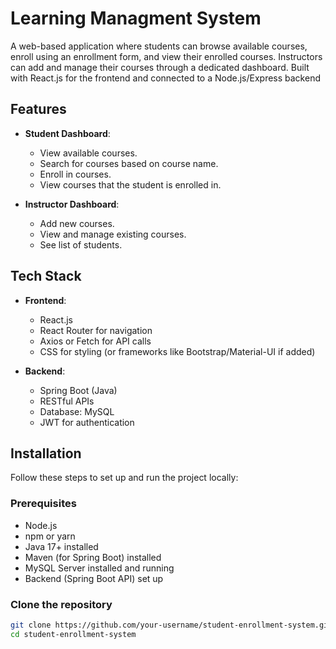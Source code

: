 # Learning Managment System

A web-based application where students can browse available courses, enroll using an enrollment form, and view their enrolled courses.
Instructors can add and manage their courses through a dedicated dashboard.
Built with React.js for the frontend and connected to a Node.js/Express backend

## Features
- **Student Dashboard**: 
  - View available courses.
  - Search for courses based on course name.
  - Enroll in courses.
  - View courses that the student is enrolled in.
  
- **Instructor Dashboard**: 
  - Add new courses.
  - View and manage existing courses.
  - See list of students.

## Tech Stack

- **Frontend**:
  - React.js
  - React Router for navigation
  - Axios or Fetch for API calls
  - CSS for styling (or frameworks like Bootstrap/Material-UI if added)

- **Backend**:
  - Spring Boot (Java)
  - RESTful APIs
  - Database: MySQL 
  - JWT for authentication

## Installation

Follow these steps to set up and run the project locally:

### Prerequisites

- Node.js
- npm or yarn
- Java 17+ installed
- Maven (for Spring Boot) installed
- MySQL Server installed and running
- Backend (Spring Boot API) set up

### Clone the repository

```bash
git clone https://github.com/your-username/student-enrollment-system.git
cd student-enrollment-system
